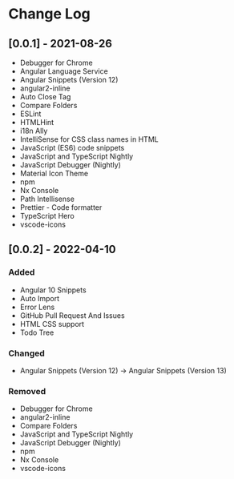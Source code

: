 # Change Log

## [0.0.1] - 2021-08-26
- Debugger for Chrome
- Angular Language Service 
- Angular Snippets (Version 12)
- angular2-inline
- Auto Close Tag 
- Compare Folders
- ESLint 
- HTMLHint 
- i18n Ally
- IntelliSense for CSS class names in HTML 
- JavaScript (ES6) code snippets 
- JavaScript and TypeScript Nightly
- JavaScript Debugger (Nightly)
- Material Icon Theme
- npm
- Nx Console 
- Path Intellisense
- Prettier - Code formatter
- TypeScript Hero
- vscode-icons 

## [0.0.2] - 2022-04-10
### Added
- Angular 10 Snippets
- Auto Import
- Error Lens
- GitHub Pull Request And Issues	
- HTML CSS support	
- Todo Tree

### Changed
- Angular Snippets (Version 12) -> Angular Snippets (Version 13)

### Removed
- Debugger for Chrome
- angular2-inline
- Compare Folders
- JavaScript and TypeScript Nightly
- JavaScript Debugger (Nightly)
- npm
- Nx Console 
- vscode-icons 